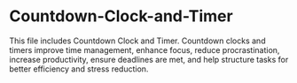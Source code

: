 # Countdown-Clock-and-Timer
This file includes Countdown Clock and Timer. Countdown clocks and timers improve time management, enhance focus, reduce procrastination, increase productivity, ensure deadlines are met, and help structure tasks for better efficiency and stress reduction.
